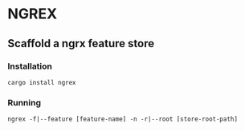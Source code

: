 # NGREX

## Scaffold a ngrx feature store 

### Installation
`cargo install ngrex`

### Running
`ngrex -f|--feature [feature-name] -n -r|--root [store-root-path]`